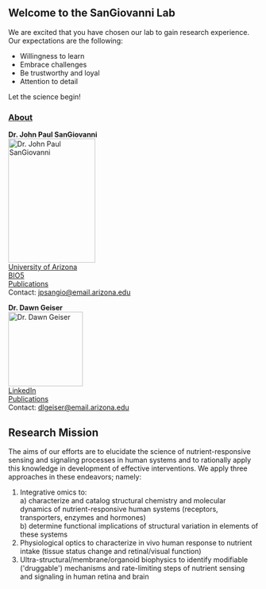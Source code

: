 ## Welcome to the SanGiovanni Lab

We are excited that you have chosen our lab to gain research experience. Our expectations are the following:

- Willingness to learn
- Embrace challenges
- Be trustworthy and loyal
- Attention to detail

Let the science begin!

### [About](https://github.com/dlgeiser/Onboarding/blob/master/subfolder/About.md)

**Dr. John Paul SanGiovanni**  
<img src="https://bio5.org/sites/default/files/styles/profile_image/public/JohnPaulSanGiovanni_profile_11857013.jpg?itok=kYcEBFJ3" alt="Dr. John Paul SanGiovanni"
	title="Dr. John Paul SanGiovanni" width="175" height="250" />  
<a href="https://nutrition.cals.arizona.edu/person/john-paul-sangiovanni-scd" target="_blank">University of Arizona</a>  
<a href="https://bio5.org/people/john-paul-sangiovanni" target="_blank">BIO5</a>  
<a href="https://scholar.google.com/citations?hl=en&user=sjEmfAUAAAAJ" target="_blank">Publications</a>  
Contact: <jpsangio@email.arizona.edu>  

**Dr. Dawn Geiser**  
<img src="https://avatars2.githubusercontent.com/u/16979927?s=460&v=4" alt="Dr. Dawn Geiser"
	title="Dr. Dawn Geiser" width="150" height="150" />  
<a href="https://www.linkedin.com/in/dawn-geiser-phd-97272318/" target="_blank">LinkedIn</a>  
<a href="https://www.ncbi.nlm.nih.gov/myncbi/1DYWigGY0WS5p/bibliography/public/" target="_blank">Publications</a>  
Contact: <dlgeiser@email.arizona.edu>

## Research Mission

The aims of our efforts are to elucidate the science of nutrient-responsive sensing and signaling processes in human systems and to rationally apply this knowledge in development of effective interventions. We apply three approaches in these endeavors; namely:  
1. Integrative omics to:  
   a) characterize and catalog structural chemistry and molecular dynamics of nutrient-responsive human systems (receptors, transporters, enzymes and hormones)  
   b) determine functional implications of structural variation in elements of these systems  
2. Physiological optics to characterize in vivo human response to nutrient intake (tissue status change and retinal/visual function)  
3. Ultra-structural/membrane/organoid biophysics to identify modifiable ('druggable') mechanisms and rate-limiting steps of nutrient sensing and signaling in human retina and brain  


